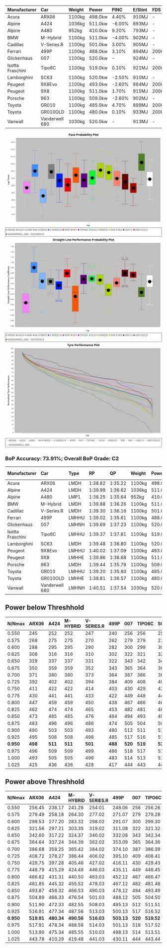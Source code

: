 | Manufacturer     | Car            | Weight | Power   | PINC    | E/Stint | FDS     |
|:-|:-|:-|:-|:-|:-|:-|
| Acura            | ARX06          | 1100kg | 498.0kw | 4.40%   | 910MJ   |    -    |
| Alpine           | A424           | 1036kg | 511.0kw | -6.00%  | 893MJ   |    -    |
| Alpine           | A480           | 952kg  | 410.0kw | 9.20%   | 793MJ   |    -    |
| BMW              | M-Hybrid       | 1100kg | 511.0kw | -4.00%  | 902MJ   |    -    |
| Cadillac         | V-Series.R     | 1100kg | 501.0kw | 3.00%   | 905MJ   |    -    |
| Ferrari          | 499P           | 1100kg | 488.0kw | 3.10%   | 894MJ   | 200kph  |
| Glickenhaus      | 007            | 1100kg | 520.0kw |    -    | 924MJ   |    -    |
| Isotta Fraschini | Tipo6C         | 1100kg | 519.0kw | 0.10%   | 921MJ   | 200kph  |
| Lamborghini      | SC63           | 1100kg | 520.0kw | -2.50%  | 910MJ   |    -    |
| Peugeot          | 9X8Evo         | 1100kg | 493.0kw | -2.60%  | 884MJ   | 200kph  |
| Peugeot          | 9X8            | 1100kg | 511.0kw | 1.70%   | 915MJ   | 200kph  |
| Porsche          | 963            | 1100kg | 509.0kw | -2.60%  | 902MJ   |    -    |
| Toyota           | GR010          | 1100kg | 485.0kw | 4.70%   | 899MJ   | 200kph  |
| Toyota           | GR010OLD       | 1100kg | 480.0kw | 0.10%   | 933MJ   | 200kph  |
| Vanwall          | Vanderwell 680 | 1030kg | 520.0kw |    -    | 913MJ   |    -    |

![PACECHART](./IMG/AUTO.png)
![STRAIGHTLINEPERFORMANCECHART](./IMG/AUTO_sp.png)
![TYREPERFORMANCECHART](./IMG/AUTO_tw.png)

### BoP Accuracy: 73.91%; Overall BoP Grade: C2
| Manufacturer     | Car            | Type  | RP      | QP      | Weight | Power¹  | Threshhold | PINC    | Power²   | E/Stint | AVG Vmax  | FDS     | RDLC | L/Stint | BOP-Grade | Model Accuracy | Model Points | Match%  | SimDiff |
|:-|:-|:-|:-|:-|:-|:-|:-|:-|:-|:-|:-|:-|:-|:-|:-|:-|:-|:-|:-|
| Acura            | ARX06          | LMDH  | 1:38.82 | 1:35.22 | 1100kg | 498.0kw | 250.0kph   | 4.40%   | 519.90kw |  910MJ  | 296.16kph |    -    | 0.98 | 29      | -E2       | 100.00%        | 996          | 52.42%  | #       |
| Alpine           | A424           | LMDH  | 1:39.98 | 1:36.62 | 1036kg | 511.0kw | 250.0kph   | -6.00%  | 480.30kw |  893MJ  | 307.23kph |    -    | 1.01 | 29      | +D1       | 99.61%         | 762          | 69.72%  | #       |
| Alpine           | A480           | LMP1  | 1:38.25 | 1:35.64 |  952kg | 410.0kw | 250.0kph   | 9.20%   | 447.70kw |  793MJ  | 302.78kph |    -    | 0.97 | 27      | -Ω1       | 100.00%        | 1173         | 32.79%  | #       |
| BMW              | M-Hybrid       | LMDH  | 1:39.88 | 1:36.26 | 1100kg | 511.0kw | 250.0kph   | -4.00%  | 490.60kw |  902MJ  | 300.49kph |    -    | 0.97 | 29      | +B2       | 100.00%        | 1826         | 80.01%  | #       |
| Cadillac         | V-Series.R     | LMDH  | 1:39.30 | 1:36.16 | 1100kg | 501.0kw | 250.0kph   | 3.00%   | 516.00kw |  905MJ  | 301.02kph |    -    | 0.97 | 29      | ~A1       | 99.00%         | 3184         | 96.98%  | #       |
| Ferrari          | 499P           | LMHHU | 1:39.02 | 1:35.61 | 1100kg | 488.0kw | 250.0kph   | 3.10%   | 503.10kw |  894MJ  | 303.20kph | 200kph  | 0.99 | 29      | -B2       | 98.07%         | 3550         | 80.96%  | #       |
| Glickenhaus      | 007            | LMHNH | 1:39.69 | 1:37.23 | 1100kg | 520.0kw | 250.0kph   |    -    | 520.00kw |  924MJ  | 298.74kph |    -    | 0.91 | 29      | +B1       | 94.48%         | 2311         | 85.00%  | #       |
| Isotta Fraschini | Tipo6C         | LMHHU | 1:39.37 | 1:37.61 | 1100kg | 519.0kw | 250.0kph   | 0.10%   | 519.50kw |  921MJ  | 303.93kph | 200kph  | 1.01 | 29      | +D1       | 96.81%         | 91           | 67.33%  | #       |
| Lamborghini      | SC63           | LMDH  | 1:39.48 | 1:36.80 | 1100kg | 520.0kw | 250.0kph   | -2.50%  | 507.00kw |  910MJ  | 302.68kph |    -    | 0.99 | 29      | ~A1       | 100.00%        | 529          | 98.68%  | #       |
| Peugeot          | 9X8Evo         | LMHHU | 1:40.02 | 1:37.09 | 1100kg | 493.0kw | 250.0kph   | -2.60%  | 480.20kw |  884MJ  | 299.69kph | 200kph  | 0.96 | 29      | +D2       | 99.21%         | 377          | 62.69%  | #       |
| Peugeot          | 9X8            | LMHHE | 1:39.86 | 1:36.68 | 1100kg | 511.0kw | 250.0kph   | 1.70%   | 519.70kw |  915MJ  | 300.20kph | 200kph  | 0.96 | 29      | +B1       | 99.52%         | 4561         | 88.74%  | ±0.13s  |
| Porsche          | 963            | LMDH  | 1:39.44 | 1:35.79 | 1100kg | 509.0kw | 250.0kph   | -2.60%  | 495.80kw |  902MJ  | 300.60kph |    -    | 0.97 | 29      | ~A1       | 99.96%         | 10176        | 100.00% | #       |
| Toyota           | GR010          | LMHHU | 1:39.20 | 1:35.80 | 1100kg | 485.0kw | 250.0kph   | 4.70%   | 507.80kw |  899MJ  | 303.29kph | 200kph  | 0.99 | 29      | -A2       | 99.95%         | 5509         | 90.24%  | #       |
| Toyota           | GR010OLD       | LMHHE | 1:38.81 | 1:36.57 | 1100kg | 480.0kw | 250.0kph   | 0.10%   | 480.50kw |  933MJ  | 300.86kph | 200kph  | 0.99 | 29      | -Ω1       | 100.00%        | 351          | 46.03%  | #       |
| Vanwall          | Vanderwell 680 | LMHNH | 1:40.51 | 1:37.54 | 1030kg | 520.0kw | 0.0kph     |    -    | 520.00kw |  913MJ  | 303.52kph |    -    | 1.01 | 29      | +E1       | 99.23%         | 387          | 57.02%  | #       |

## Power below Threshhold
| N/Nmax    | ARX06   | A424    | M-HYBRID | V-SERIES.R | 499P    | 007     | TIPO6C  | SC63    | 9X8EVO  | 9X8     | 963     | GR010   | GR010OLD | VANDERWELL 680 | ​     | RPM      | A480       |
|:-|:-|:-|:-|:-|:-|:-|:-|:-|:-|:-|:-|:-|:-|:-|:-|:-|:-|
|  0.550    |  245    |  252    |  252     |  247       |  240    |  256    |  256    |  256    |  243    |  252    |  251    |  239    |  236     |  256           |  ​    |   --     |  0.00      |
|  0.575    |  268    |  275    |  275     |  270       |  262    |  279    |  279    |  279    |  265    |  275    |  274    |  261    |  258     |  279           |  ​    |   --     |  0.00      |
|  0.600    |  288    |  295    |  295     |  290       |  282    |  300    |  299    |  300    |  285    |  295    |  294    |  280    |  277     |  300           |  ​    |   --     |  0.00      |
|  0.625    |  308    |  316    |  316     |  310       |  302    |  322    |  321    |  322    |  305    |  316    |  315    |  300    |  297     |  322           |  ​    |   --     |  0.00      |
|  0.650    |  329    |  337    |  337     |  331       |  322    |  343    |  342    |  343    |  325    |  337    |  336    |  320    |  317     |  343           |  ​    |   --     |  0.00      |
|  0.675    |  350    |  359    |  359     |  352       |  343    |  365    |  364    |  365    |  346    |  359    |  357    |  341    |  337     |  365           |  ​    |   --     |  0.00      |
|  0.700    |  371    |  380    |  380     |  373       |  364    |  387    |  386    |  387    |  367    |  380    |  379    |  362    |  358     |  387           |  ​    |   --     |  0.00      |
|  0.725    |  392    |  402    |  402     |  394       |  384    |  409    |  408    |  409    |  388    |  402    |  400    |  382    |  378     |  409           |  ​    |   --     |  0.00      |
|  0.750    |  411    |  422    |  422     |  414       |  403    |  430    |  429    |  430    |  407    |  422    |  421    |  401    |  397     |  430           |  ​    |   --     |  0.00      |
|  0.775    |  430    |  441    |  441     |  433       |  422    |  449    |  448    |  449    |  426    |  441    |  440    |  419    |  415     |  449           |  ​    |  5000    |  250.51    |
|  0.800    |  447    |  459    |  459     |  450       |  438    |  467    |  466    |  467    |  443    |  459    |  457    |  436    |  431     |  467           |  ​    |  5500    |  295.60    |
|  0.825    |  462    |  474    |  474     |  465       |  453    |  482    |  481    |  482    |  457    |  474    |  472    |  450    |  445     |  482           |  ​    |  6000    |  330.67    |
|  0.850    |  473    |  485    |  485     |  476       |  464    |  494    |  493    |  494    |  468    |  485    |  484    |  461    |  456     |  494           |  ​    |  6500    |  373.75    |
|  0.875    |  483    |  496    |  496     |  486       |  474    |  505    |  504    |  505    |  478    |  496    |  494    |  471    |  466     |  505           |  ​    |  7000    |  416.84    |
|  0.900    |  490    |  503    |  503     |  493       |  480    |  512    |  511    |  512    |  485    |  503    |  501    |  477    |  472     |  512           |  ​    |  7500    |  427.86    |
|  0.925    |  495    |  508    |  508     |  498       |  485    |  517    |  516    |  517    |  490    |  508    |  506    |  482    |  477     |  517           |  ​    |  8000    |  423.86    |
| **0.950** | **498** | **511** | **511**  | **501**    | **488** | **520** | **519** | **520** | **493** | **511** | **509** | **485** | **480**  | **520**        | **​** | **8500** | **426.86** |
|  0.975    |  496    |  509    |  509     |  499       |  486    |  518    |  517    |  518    |  491    |  509    |  507    |  483    |  478     |  518           |  ​    |  9000    |  213.43    |
|  1.000    |  493    |  505    |  505     |  496       |  483    |  514    |  513    |  514    |  488    |  505    |  504    |  480    |  475     |  514           |  ​    |   --     |  0.00      |
|  1.025    |  425    |  436    |  436     |  428       |  417    |  444    |  443    |  444    |  421    |  436    |  435    |  414    |  410     |  444           |  ​    |   --     |  0.00      |

## Power above Threshhold
| N/Nmax    | ARX06      | A424       | M-HYBRID   | V-SERIES.R | 499P       | 007     | TIPO6C     | SC63    | 9X8EVO     | 9X8        | 963        | GR010      | GR010OLD   | VANDERWELL 680 | ​     | RPM      | A480       |
|:-|:-|:-|:-|:-|:-|:-|:-|:-|:-|:-|:-|:-|:-|:-|:-|:-|:-|
|  0.550    |  256.45    |  236.17    |  241.28    |  254.01    |  248.06    |  256    |  256.26    |  250    |  236.09    |  256.34    |  244.38    |  250.39    |  236.24    |  256           |  ​    |   --     |  0.00      |
|  0.575    |  279.49    |  258.18    |  264.30    |  277.02    |  271.07    |  279    |  279.28    |  273    |  258.10    |  279.37    |  266.41    |  273.43    |  258.26    |  279           |  ​    |   --     |  0.00      |
|  0.600    |  299.53    |  277.20    |  283.32    |  298.02    |  291.07    |  300    |  299.30    |  293    |  277.11    |  299.40    |  286.44    |  293.46    |  277.28    |  300           |  ​    |   --     |  0.00      |
|  0.625    |  321.56    |  297.21    |  303.35    |  319.02    |  311.08    |  322    |  321.32    |  314    |  297.11    |  321.42    |  306.47    |  314.49    |  297.30    |  322           |  ​    |   --     |  0.00      |
|  0.650    |  342.60    |  317.22    |  324.37    |  340.02    |  332.08    |  343    |  342.34    |  335    |  317.12    |  342.45    |  327.51    |  335.53    |  317.32    |  343           |  ​    |   --     |  0.00      |
|  0.675    |  364.64    |  337.24    |  344.39    |  362.02    |  353.09    |  365    |  364.36    |  356    |  337.13    |  364.48    |  348.54    |  356.56    |  337.34    |  365           |  ​    |   --     |  0.00      |
|  0.700    |  386.68    |  358.25    |  365.42    |  384.02    |  374.10    |  387    |  386.39    |  377    |  358.14    |  386.51    |  369.57    |  377.59    |  358.36    |  387           |  ​    |   --     |  0.00      |
|  0.725    |  408.72    |  378.27    |  386.44    |  406.02    |  395.10    |  409    |  408.41    |  399    |  378.14    |  408.54    |  389.60    |  399.63    |  378.38    |  409           |  ​    |   --     |  0.00      |
|  0.750    |  429.75    |  397.28    |  405.46    |  427.02    |  416.11    |  430    |  429.43    |  419    |  397.15    |  429.57    |  409.63    |  419.66    |  397.40    |  430           |  ​    |   --     |  0.00      |
|  0.775    |  448.79    |  415.29    |  424.48    |  446.03    |  435.11    |  449    |  448.45    |  438    |  415.16    |  448.59    |  428.66    |  438.69    |  415.41    |  449           |  ​    |  5000    |  250.51    |
|  0.800    |  466.82    |  431.31    |  440.50    |  463.03    |  452.12    |  467    |  466.47    |  455    |  431.16    |  466.62    |  445.69    |  455.71    |  431.43    |  467           |  ​    |  5500    |  295.60    |
|  0.825    |  481.85    |  445.32    |  455.52    |  478.03    |  467.12    |  482    |  481.48    |  470    |  445.17    |  481.64    |  459.71    |  470.74    |  445.44    |  482           |  ​    |  6000    |  330.67    |
|  0.850    |  493.87    |  456.32    |  466.53    |  490.03    |  478.12    |  494    |  493.49    |  482    |  456.17    |  493.65    |  470.73    |  482.76    |  456.46    |  494           |  ​    |  6500    |  373.75    |
|  0.875    |  504.89    |  466.33    |  476.54    |  501.03    |  488.12    |  505    |  504.50    |  492    |  466.18    |  504.67    |  480.74    |  492.77    |  466.47    |  505           |  ​    |  7000    |  416.84    |
|  0.900    |  511.90    |  472.33    |  482.55    |  508.03    |  495.13    |  512    |  511.51    |  499    |  472.18    |  511.68    |  487.75    |  499.78    |  472.47    |  512           |  ​    |  7500    |  427.86    |
|  0.925    |  516.91    |  477.34    |  487.56    |  513.03    |  500.13    |  517    |  516.52    |  504    |  477.18    |  516.68    |  492.76    |  504.79    |  477.48    |  517           |  ​    |  8000    |  423.86    |
| **0.950** | **519.91** | **480.34** | **490.56** | **516.03** | **503.13** | **520** | **519.52** | **507** | **480.18** | **519.69** | **495.77** | **507.80** | **480.48** | **520**        | **​** | **8500** | **426.86** |
|  0.975    |  517.91    |  478.34    |  488.56    |  514.03    |  501.13    |  518    |  517.52    |  505    |  478.18    |  517.68    |  493.76    |  505.79    |  478.48    |  518           |  ​    |  9000    |  213.43    |
|  1.000    |  513.90    |  475.34    |  485.55    |  510.03    |  498.13    |  514    |  513.51    |  502    |  475.18    |  513.68    |  490.76    |  502.79    |  475.47    |  514           |  ​    |   --     |  0.00      |
|  1.025    |  443.78    |  410.29    |  419.48    |  441.03    |  430.11    |  444    |  443.44    |  433    |  410.16    |  443.59    |  423.65    |  433.68    |  410.41    |  444           |  ​    |   --     |  0.00      |
